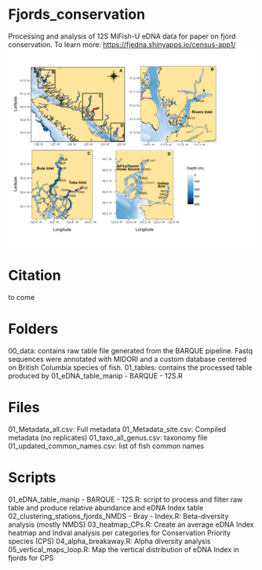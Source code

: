 # Fjords_conservation
Processing and analysis of 12S MiFish-U eDNA data for paper on fjord conservation.
To learn more: https://fjedna.shinyapps.io/census-app1/
<picture>
 <source media="(prefers-color-scheme: dark)" srcset="www/Figure1_map.png">
 <img alt="C3 travel" src="www/Figure1_map.png">
</picture>

# Citation
to come

# Folders
00_data: contains raw table file generated from the BARQUE pipeline. Fastq sequences were annotated with MIDORI and a custom database centered on British Columbia species of fish.
01_tables: contains the processed table produced by 01_eDNA_table_manip - BARQUE - 12S.R

# Files
01_Metadata_all.csv: Full metadata
01_Metadata_site.csv: Compiled metadata (no replicates)
01_taxo_all_genus.csv: taxonomy file
01_updated_common_names.csv: list of fish common names

# Scripts
01_eDNA_table_manip - BARQUE - 12S.R: script to process and filter raw table and produce relative abundance and eDNA Index table
02_clustering_stations_fjords_NMDS - Bray - Index.R: Beta-diversity analysis (mostly NMDS)
03_heatmap_CPs.R: Create an average eDNA Index heatmap and Indval analysis per categories for Conservation Priority species (CPS)
04_alpha_breakaway.R: Alpha diversity analysis
05_vertical_maps_loop.R: Map the vertical distribution of eDNA Index in fjords for CPS
